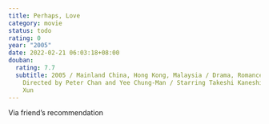 ```yaml
---
title: Perhaps, Love
category: movie
status: todo
rating: 0
year: "2005"
date: 2022-02-21 06:03:18+08:00
douban:
  rating: 7.7
  subtitle: 2005 / Mainland China, Hong Kong, Malaysia / Drama, Romance, Musical /
    Directed by Peter Chan and Yee Chung-Man / Starring Takeshi Kaneshiro, Zhou
    Xun
---
```


Via friend’s recommendation
